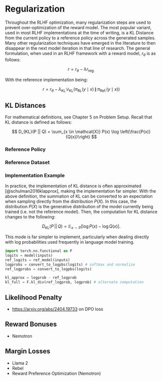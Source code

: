 # Regularization

Throughout the RLHF optimization, many regularization steps are used to prevent over-optimization of the reward model.
The most popular variant, used in most RLHF implementations at the time of writing, is a KL Distance from the current policy to a reference policy across the generated samples.
Many other regularization techniques have emerged in the literature to then disappear in the next model iteration in that line of research.
The general formulation, when used in an RLHF framework with a reward model, $r_\theta$ is as follows:

$$ r = r_\theta - \lambda r_{\text{reg.}} $$

With the reference implementation being:

$$
r = r_\theta - \lambda_{\text{KL}} \mathcal{D}_{\text{KL}} \left( \pi_{\text{RL}}(y \mid x) \, \| \, \pi_{\text{Ref.}}(y \mid x) \right)
$$

## KL Distances

For mathematical definitions, see Chapter 5 on Problem Setup.
Recall that KL distance is defined as follows:

$$ D_{KL}(P || Q) = \sum_{x \in \mathcal{X}} P(x) \log \left(\frac{P(x)}{Q(x)}\right) $$

### Reference Policy

### Reference Dataset

### Implementation Example

In practice, the implementation of KL distance is often approximated [@schulman2016klapprox], making the implementation far simpler.
With the above definition, the summation of KL can be converted to an expectation when sampling directly from the distribution $P(X)$.
In this case, the distribution $P(X)$ is the generative distribution of the model currently being trained (i.e. not the reference model).
Then, the computation for KL distance changes to the following:

$$
D_{\text{KL}}(P \,||\, Q) = \mathbb{E}_{x \sim P} \left[ \log P(x) - \log Q(x) \right].
$$

This mode is far simpler to implement, particularly when dealing directly with log probabilities used frequently in language model training.

```python
import torch.nn.functional as F
logits = model(inputs)
ref_logits = ref_model(inputs)
logprobs = convert_to_logpbs(logits) # softmax and normalize
ref_logprobs = convert_to_logpbs(logits)

kl_approx = logprob - ref_logprob
kl_full = F.kl_div(ref_logprob, logprob) # alternate computation
```

## Likelihood Penalty

- https://arxiv.org/abs/2404.19733 on DPO loss

## Reward Bonuses

- Nemotron

## Margin Losses

- Llama 2
- Rebel
- Reward Preference Optimization (Nemotron)